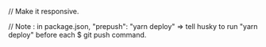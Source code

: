 // Make it responsive.


// Note : in package.json, "prepush": "yarn deploy"  => tell husky to run "yarn deploy" before each $ git push command.
